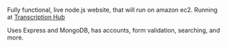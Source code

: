 Fully functional, live node.js website, that will run on amazon ec2. Running at <a href='http://transcription-hub.com'> Transcription Hub </a>

Uses Express and MongoDB, has accounts, form validation, searching, and more.
